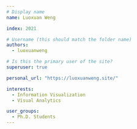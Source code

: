 ```yaml
---
# Display name
name: Luoxuan Weng

index: 2021

# Username (this should match the folder name)
authors:
  - luoxuanweng

# Is this the primary user of the site?
superuser: true

personal_url: "https://luoxuanweng.site/"

interests:
  - Information Visualization
  - Visual Analytics

user_groups:
  - Ph.D. Students
---
```

